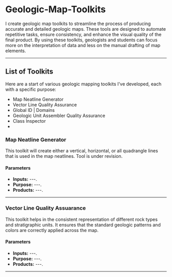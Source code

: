 # Geologic-Map-Toolkits

I create geologic map toolkits to streamline the process of producing accurate and detailed geologic maps. These tools are designed to automate repetitive tasks, ensure consistency, and enhance the visual quality of the final product. By using these toolkits, geologists and students can focus more on the interpretation of data and less on the manual drafting of map elements.

---

## List of Toolkits

Here are a start of various geologic mapping toolkits I've developed, each with a specific purpose:
- Map Neatline Generator
- Vector Line Quality Assurance
- Global ID | Domains
- Geologic Unit Assembler Quality Assurance
- Class Inspector
- 

### Map Neatline Generator
This toolkit will create either a vertical, horizontal, or all quadrangle lines that is used in the map neatlines. Tool is under revision.
#### Parameters
* **Inputs:** ---.
* **Purpose:** ---.
* **Products:** ---.

---

### Vector Line Quality Assuarance
This toolkit helps in the consistent representation of different rock types and stratigraphic units. It ensures that the standard geologic patterns and colors are correctly applied across the map.
#### Parameters
* **Inputs:** ---.
* **Purpose:** ---.
* **Products:** ---.

---
